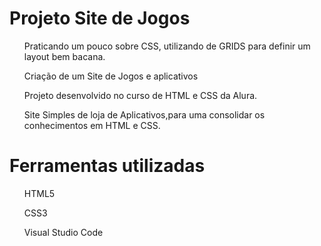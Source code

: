 # Projeto Site de Jogos
<ul>Praticando um pouco sobre CSS, utilizando de GRIDS para definir um layout bem bacana.</ul>
<ul>Criação de um Site de Jogos e aplicativos</ul> 
<ul>Projeto desenvolvido no curso de HTML e CSS da Alura.</ul>
<ul>Site Simples de loja de Aplicativos,para uma consolidar os conhecimentos em HTML e CSS.</ul>

# Ferramentas utilizadas
<ul>HTML5</ul>
<ul>CSS3</ul>
<ul>Visual Studio Code</ul>

